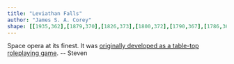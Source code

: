 ```yaml
---
title: "Leviathan Falls"
author: "James S. A. Corey"
shape: [[1935,362],[1879,370],[1826,373],[1800,372],[1790,367],[1786,367],[1782,370],[1776,371],[1773,367],[1769,366],[1769,369],[1773,374],[1772,385],[1774,393],[1784,407],[1794,416],[1805,419],[1816,431],[1825,437],[1839,450],[1850,457],[1862,469],[1871,484],[1870,516],[1868,524],[1867,551],[1865,561],[1861,648],[1859,656],[1857,694],[1854,709],[1852,740],[1850,746],[1850,769],[1844,825],[1844,845],[1840,874],[1838,914],[1835,934],[1835,953],[1829,999],[1824,1101],[1819,1149],[1819,1164],[1812,1250],[1812,1277],[1810,1290],[1808,1339],[1808,1383],[1804,1406],[1805,1424],[1802,1442],[1803,1462],[1800,1473],[1800,1490],[1796,1508],[1796,1537],[1794,1550],[1793,1603],[1791,1625],[1794,1633],[1795,1654],[1806,1668],[1811,1672],[1824,1677],[1851,1684],[1912,1692],[1946,1692],[1962,1690],[1998,1681],[2010,1673],[2014,1665],[2020,1644],[2023,1614],[2025,1608],[2024,1596],[2028,1542],[2029,1503],[2034,1472],[2037,1411],[2053,1328],[2057,1289],[2059,1282],[2060,1259],[2063,1243],[2063,1227],[2066,1210],[2066,1194],[2068,1183],[2069,1155],[2071,1147],[2071,1133],[2080,1059],[2080,1037],[2082,1029],[2083,1000],[2086,975],[2086,953],[2092,886],[2094,839],[2096,817],[2098,811],[2099,786],[2101,777],[2105,727],[2107,718],[2109,679],[2112,656],[2112,636],[2122,539],[2123,504],[2129,456],[2125,448],[2114,442],[2100,442],[2089,439],[2050,418],[2034,412],[2015,400],[1981,382],[1966,376],[1944,363],[1936,363]]
---
```


Space opera at its finest. It was [originally developed as a table-top roleplaying game](https://en.wikipedia.org/wiki/The_Expanse_(novel_series)#Inspiration_and_writing). -- Steven

